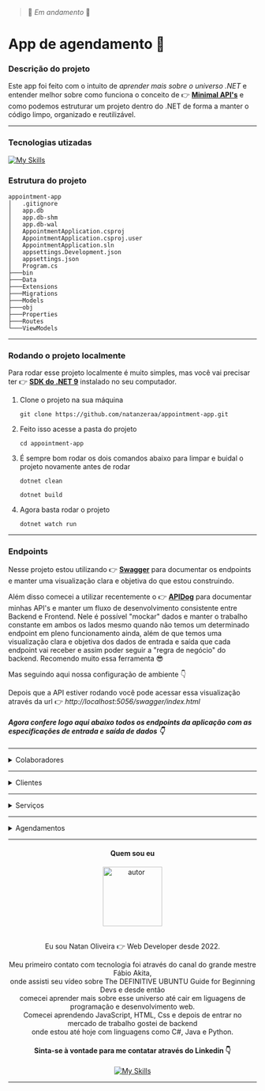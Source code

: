 > 🚧 _Em andamento_ 🚧


# App de agendamento 📅

### Descrição do projeto
Este app foi feito com o intuito de *aprender mais sobre o universo .NET* e entender melhor sobre como funciona o conceito de 👉 **[Minimal API's](https://learn.microsoft.com/pt-br/aspnet/core/fundamentals/minimal-apis?view=aspnetcore-8.0)** e como podemos estruturar um projeto dentro do .NET de forma a manter o código limpo, organizado e reutilizável.


---

### Tecnologias utizadas
[![My Skills](https://skillicons.dev/icons?i=dotnet,cs,sqlite,visualstudio&perline=4)](https://skillicons.dev)


### Estrutura do projeto

```
appointment-app
│   .gitignore
│   app.db
│   app.db-shm
│   app.db-wal
│   AppointmentApplication.csproj
│   AppointmentApplication.csproj.user
│   AppointmentApplication.sln
│   appsettings.Development.json
│   appsettings.json
│   Program.cs
├───bin
├───Data
├───Extensions
├───Migrations
├───Models
├───obj
├───Properties
├───Routes
└───ViewModels
```

---

### Rodando o projeto localmente
Para rodar esse projeto localmente é muito simples, mas você vai precisar ter 👉 **[SDK do .NET 9](https://dotnet.microsoft.com/en-us/download)** instalado no seu computador.

1. Clone o projeto na sua máquina
    ```
    git clone https://github.com/natanzeraa/appointment-app.git
    ```
2. Feito isso acesse a pasta do projeto
    ```
   cd appointment-app
   ```
3. É sempre bom rodar os dois comandos abaixo para limpar e buidal o projeto novamente antes de rodar
    ```
   dotnet clean
   
   dotnet build
   ```
4. Agora basta rodar o projeto
    ```
   dotnet watch run
   ```
---

### Endpoints

Nesse projeto estou utilizando 👉 **[Swagger](https://swagger.io/)** para documentar os endpoints e manter uma visualização clara e objetiva do que estou construindo. 

Além disso comecei a utilizar recentemente o 👉 **[APIDog](https://apidog.com/)** para documentar minhas API's e manter um fluxo de desenvolvimento consistente entre Backend e Frontend. Nele é possível "mockar" dados e manter o trabalho constante em ambos os lados mesmo quando não temos um determinado endpoint em pleno funcionamento ainda, além de que temos uma visualização clara e objetiva dos dados de entrada e saída que cada endpoint vai receber e assim poder seguir a "regra de negócio" do backend. Recomendo muito essa ferramenta 😎

Mas seguindo aqui nossa configuração de ambiente 👇

Depois que a API estiver rodando você pode acessar essa visualização através da url 👉 *http://localhost:5056/swagger/index.html*

####

**_Agora confere logo aqui abaixo todos os endpoints da aplicação com as especificações de entrada e saída de dados 👇_**

####

---

<details>
  <summary>Colaboradores</summary>

  ## GET Buscar todos os colaboradores

  GET /employee/test

  > Response Examples

  > 200 Response

  ```json
  [
    {
      "id": "string",
      "firstName": "string",
      "lastName": "string",
      "email": "string",
      "profession": "string"
    }
  ]
  ```

  ### Responses

  |HTTP Status Code |Meaning|Description|Data schema|
  |---|---|---|---|
  |200|[OK](https://tools.ietf.org/html/rfc7231#section-6.3.1)|none|Inline|

  ### Responses Data Schema

  HTTP Status Code **200**

  |Name|Type|Required|Restrictions|Title|description|
  |---|---|---|---|---|---|
  |» id|string|true|none||ID|
  |» firstName|string|true|none||firstName|
  |» lastName|string|true|none||lastName|
  |» email|string|true|none||email|
  |» profession|string|true|none||profession|

  ## GET Buscar um colaborador

  GET /api/v1/employee/{id}

  ### Params

  |Name|Location|Type|Required|Description|
  |---|---|---|---|---|
  |id|path|string| yes |none|

  > Response Examples

  > 200 Response

  ```json
  {
    "id": "string",
    "firstName": "string",
    "lastName": "string",
    "email": "string",
    "profession": "string"
  }
  ```

  ### Responses

  |HTTP Status Code |Meaning|Description|Data schema|
  |---|---|---|---|
  |200|[OK](https://tools.ietf.org/html/rfc7231#section-6.3.1)|none|Inline|

  ### Responses Data Schema

  HTTP Status Code **200**

  |Name|Type|Required|Restrictions|Title|description|
  |---|---|---|---|---|---|
  |» id|string|true|none||ID|
  |» firstName|string|true|none||firstName|
  |» lastName|string|true|none||lastName|
  |» email|string|true|none||email|
  |» profession|string|true|none||profession|

  ## PUT Atualizar um colaborador

  PUT /api/v1/employee/{id}

  > Body Parameters

  ```json
  {
    "FirstName": "string",
    "LastName": "string",
    "Email": "string",
    "Profession": "string"
  }
  ```

  ### Params

  |Name|Location|Type|Required|Description|
  |---|---|---|---|---|
  |id|path|string| yes |none|
  |body|body|object| no |none|
  |» FirstName|body|string| yes |none|
  |» LastName|body|string| yes |none|
  |» Email|body|string| yes |none|
  |» Profession|body|string| yes |none|

  > Response Examples

  > 200 Response

  ```json
  {}
  ```

  ### Responses

  |HTTP Status Code |Meaning|Description|Data schema|
  |---|---|---|---|
  |200|[OK](https://tools.ietf.org/html/rfc7231#section-6.3.1)|none|Inline|

  ### Responses Data Schema

  ## DELETE Deletar um colaborador

  DELETE /api/v1/employee/{id}

  ### Params

  |Name|Location|Type|Required|Description|
  |---|---|---|---|---|
  |id|path|string| yes |none|

  > Response Examples

  > 204 Response

  ### Responses

  |HTTP Status Code |Meaning|Description|Data schema|
  |---|---|---|---|
  |204|[No Content](https://tools.ietf.org/html/rfc7231#section-6.3.5)|none|string|
  |404|[Not Found](https://tools.ietf.org/html/rfc7231#section-6.5.4)|none|Inline|

  ### Responses Data Schema

  ## POST Criar um novo colaborador

  POST /api/v1/employee/new

  > Body Parameters

  ```json
  {
    "FirstName": "string",
    "LastName": "string",
    "Email": "string",
    "Profession": "string"
  }
  ```

  ### Params

  |Name|Location|Type|Required|Description|
  |---|---|---|---|---|
  |body|body|object| no |none|
  |» FirstName|body|string| yes |none|
  |» LastName|body|string| yes |none|
  |» Email|body|string| yes |none|
  |» Profession|body|string| yes |none|

  > Response Examples

  > 201 Response

  ```json
  {}
  ```

  ### Responses

  |HTTP Status Code |Meaning|Description|Data schema|
  |---|---|---|---|
  |201|[Created](https://tools.ietf.org/html/rfc7231#section-6.3.2)|none|Inline|
</details>


---

<details>
  <summary>Clientes</summary>

  ## GET Buscar todos os clientes

  GET /api/v1/costumer

  > Response Examples

  > 200 Response

  ```json
  [
    {
      "id": "string",
      "name": "string",
      "phoneNumber": "string"
    }
  ]
  ```

  ### Responses

  |HTTP Status Code |Meaning|Description|Data schema|
  |---|---|---|---|
  |200|[OK](https://tools.ietf.org/html/rfc7231#section-6.3.1)|none|Inline|

  ### Responses Data Schema

  HTTP Status Code **200**

  |Name|Type|Required|Restrictions|Title|description|
  |---|---|---|---|---|---|
  |» id|string|true|none||ID|
  |» name|string|true|none||name|
  |» phoneNumber|string|true|none||phoneNumber|

  ## GET Buscar um cliente

  GET /api/v1/costumer/{id}

  ### Params

  |Name|Location|Type|Required|Description|
  |---|---|---|---|---|
  |id|path|string| yes |none|

  > Response Examples

  > 200 Response

  ```json
  {
    "id": "string",
    "name": "string",
    "phoneNumber": "string"
  }
  ```

  > 404 Response

  ### Responses

  |HTTP Status Code |Meaning|Description|Data schema|
  |---|---|---|---|
  |200|[OK](https://tools.ietf.org/html/rfc7231#section-6.3.1)|none|Inline|
  |404|[Not Found](https://tools.ietf.org/html/rfc7231#section-6.5.4)|none|Inline|

  ### Responses Data Schema

  HTTP Status Code **200**

  |Name|Type|Required|Restrictions|Title|description|
  |---|---|---|---|---|---|
  |» id|string|true|none||ID|
  |» name|string|true|none||name|
  |» phoneNumber|string|true|none||phoneNumber|

  ## PUT Atualizar um cliente

  PUT /api/v1/costumer/{id}

  > Body Parameters

  ```json
  {
    "name": "string",
    "phoneNumber": "string"
  }
  ```

  ### Params

  |Name|Location|Type|Required|Description|
  |---|---|---|---|---|
  |id|path|string| yes |none|
  |body|body|object| no |none|
  |» name|body|string| yes |name|
  |» phoneNumber|body|string| yes |phoneNumber|

  > Response Examples

  > 200 Response

  ```json
  {
    "id": "string",
    "name": "string",
    "phoneNumber": "string"
  }
  ```

  > 404 Response

  ### Responses

  |HTTP Status Code |Meaning|Description|Data schema|
  |---|---|---|---|
  |200|[OK](https://tools.ietf.org/html/rfc7231#section-6.3.1)|none|Inline|
  |404|[Not Found](https://tools.ietf.org/html/rfc7231#section-6.5.4)|none|Inline|

  ### Responses Data Schema

  HTTP Status Code **200**

  |Name|Type|Required|Restrictions|Title|description|
  |---|---|---|---|---|---|
  |» id|string|true|none||ID|
  |» name|string|true|none||name|
  |» phoneNumber|string|true|none||phoneNumber|

  ## DELETE Deletar um cliente

  DELETE /api/v1/costumer/{id}

  ### Params

  |Name|Location|Type|Required|Description|
  |---|---|---|---|---|
  |id|path|string| yes |none|

  > Response Examples

  > 204 Response

  ### Responses

  |HTTP Status Code |Meaning|Description|Data schema|
  |---|---|---|---|
  |204|[No Content](https://tools.ietf.org/html/rfc7231#section-6.3.5)|none|null|
  |404|[Not Found](https://tools.ietf.org/html/rfc7231#section-6.5.4)|none|Inline|

  ### Responses Data Schema

  ## POST Criar um novo cliente

  POST /api/v1/costumer/new

  > Body Parameters

  ```json
  {
    "name": "string",
    "phoneNumber": "string"
  }
  ```

  ### Params

  |Name|Location|Type|Required|Description|
  |---|---|---|---|---|
  |body|body|object| no |none|
  |» name|body|string| yes |name|
  |» phoneNumber|body|string| yes |phoneNumber|

  > Response Examples

  > 201 Response

  ```json
  {
    "id": "string",
    "name": "string",
    "phoneNumber": "string"
  }
  ```

  ### Responses

  |HTTP Status Code |Meaning|Description|Data schema|
  |---|---|---|---|
  |201|[Created](https://tools.ietf.org/html/rfc7231#section-6.3.2)|none|Inline|

  ### Responses Data Schema

  HTTP Status Code **201**

  |Name|Type|Required|Restrictions|Title|description|
  |---|---|---|---|---|---|
  |» id|string|true|none||ID|
  |» name|string|true|none||name|
  |» phoneNumber|string|true|none||phoneNumber|
</details>

---

<details>
  <summary>Serviços</summary>
  
  ## GET Buscar todos os serviços

  GET /api/v1/service

  > Response Examples

  > 200 Response

  ```json
  [
    {
      "id": "string",
      "name": "string",
      "description": "string",
      "price": 0
    }
  ]
  ```

  ### Responses

  |HTTP Status Code |Meaning|Description|Data schema|
  |---|---|---|---|
  |200|[OK](https://tools.ietf.org/html/rfc7231#section-6.3.1)|none|Inline|

  ### Responses Data Schema

  HTTP Status Code **200**

  |Name|Type|Required|Restrictions|Title|description|
  |---|---|---|---|---|---|
  |» id|string|true|none||ID|
  |» name|string|true|none||name|
  |» description|string|true|none||description|
  |» price|number|true|none||price|

  ## POST Criar um novo serviço

  POST /api/v1/service/new

  > Body Parameters

  ```json
  {
    "name": "string",
    "description": "string",
    "price": 0
  }
  ```

  ### Params

  |Name|Location|Type|Required|Description|
  |---|---|---|---|---|
  |body|body|object| no |none|
  |» name|body|string| yes |name|
  |» description|body|string| yes |description|
  |» price|body|number| yes |price|

  > Response Examples

  > 201 Response

  ```json
  {
    "id": "string",
    "name": "string",
    "description": "string",
    "price": 0
  }
  ```

  ### Responses

  |HTTP Status Code |Meaning|Description|Data schema|
  |---|---|---|---|
  |201|[Created](https://tools.ietf.org/html/rfc7231#section-6.3.2)|none|Inline|

  ### Responses Data Schema

  HTTP Status Code **201**

  |Name|Type|Required|Restrictions|Title|description|
  |---|---|---|---|---|---|
  |» id|string|true|none||ID|
  |» name|string|true|none||name|
  |» description|string|true|none||description|
  |» price|number|true|none||price|

  ## GET Buscar um serviço

  GET /api/v1/service/{id}

  ### Params

  |Name|Location|Type|Required|Description|
  |---|---|---|---|---|
  |id|path|string| yes |none|

  > Response Examples

  > 200 Response

  ```json
  {
    "id": "string",
    "name": "string",
    "description": "string",
    "price": 0
  }
  ```

  > 404 Response

  ### Responses

  |HTTP Status Code |Meaning|Description|Data schema|
  |---|---|---|---|
  |200|[OK](https://tools.ietf.org/html/rfc7231#section-6.3.1)|none|Inline|
  |404|[Not Found](https://tools.ietf.org/html/rfc7231#section-6.5.4)|none|Inline|

  ### Responses Data Schema

  HTTP Status Code **200**

  |Name|Type|Required|Restrictions|Title|description|
  |---|---|---|---|---|---|
  |» id|string|true|none||ID|
  |» name|string|true|none||name|
  |» description|string|true|none||description|
  |» price|number|true|none||price|

  ## PUT Atualizar um serviço

  PUT /api/v1/service/{id}

  > Body Parameters

  ```json
  {
    "name": "string",
    "description": "string",
    "price": 0
  }
  ```

  ### Params

  |Name|Location|Type|Required|Description|
  |---|---|---|---|---|
  |id|path|string| yes |none|
  |body|body|object| no |none|
  |» name|body|string| yes |name|
  |» description|body|string| yes |description|
  |» price|body|number| yes |price|

  > Response Examples

  > 200 Response

  ```json
  {
    "id": "string",
    "name": "string",
    "description": "string",
    "price": 0
  }
  ```

  > 404 Response

  ### Responses

  |HTTP Status Code |Meaning|Description|Data schema|
  |---|---|---|---|
  |200|[OK](https://tools.ietf.org/html/rfc7231#section-6.3.1)|none|Inline|
  |404|[Not Found](https://tools.ietf.org/html/rfc7231#section-6.5.4)|none|Inline|

  ### Responses Data Schema

  HTTP Status Code **200**

  |Name|Type|Required|Restrictions|Title|description|
  |---|---|---|---|---|---|
  |» id|string|true|none||ID|
  |» name|string|true|none||name|
  |» description|string|true|none||description|
  |» price|number|true|none||price|

  ## DELETE Deletar um serviço

  DELETE /api/v1/service/{id}

  ### Params

  |Name|Location|Type|Required|Description|
  |---|---|---|---|---|
  |id|path|string| yes |none|

  > Response Examples

  > 204 Response

  ### Responses

  |HTTP Status Code |Meaning|Description|Data schema|
  |---|---|---|---|
  |204|[No Content](https://tools.ietf.org/html/rfc7231#section-6.3.5)|none|null|
  |404|[Not Found](https://tools.ietf.org/html/rfc7231#section-6.5.4)|none|Inline|
</details>

---

<details>
  <summary>Agendamentos</summary>

  ## GET Buscar todos os agendamentos

  GET /api/v1/appointment

  > Response Examples

  > 200 Response

  ```json
  [
    {
      "start": "string",
      "end": "string",
      "employee": {
        "name": "string",
        "email": "string",
        "profession": "string"
      },
      "service": {
        "name": "string",
        "description": "string",
        "price": 0
      },
      "costumer": {
        "name": "string",
        "phoneNumber": "string"
      }
    }
  ]
  ```

  ### Responses

  |HTTP Status Code |Meaning|Description|Data schema|
  |---|---|---|---|
  |200|[OK](https://tools.ietf.org/html/rfc7231#section-6.3.1)|none|Inline|

  ### Responses Data Schema

  HTTP Status Code **200**

  |Name|Type|Required|Restrictions|Title|description|
  |---|---|---|---|---|---|
  |» start|string|false|none||name|
  |» end|string|false|none||description|
  |» employee|object|false|none||none|
  |»» name|string|true|none||none|
  |»» email|string|true|none||none|
  |»» profession|string|true|none||none|
  |» service|object|false|none||none|
  |»» name|string|true|none||none|
  |»» description|string|true|none||none|
  |»» price|integer|true|none||none|
  |» costumer|object|false|none||none|
  |»» name|string|true|none||none|
  |»» phoneNumber|string|true|none||none|

  ## GET Buscar um agendamento

  GET /api/v1/appointment/{id}

  ### Params

  |Name|Location|Type|Required|Description|
  |---|---|---|---|---|
  |id|path|string| yes |none|

  > Response Examples

  > 200 Response

  ```json
  {
    "id": "string",
    "start": "string",
    "end": "string",
    "employee": {
      "name": "string",
      "email": "string",
      "profession": "string"
    },
    "service": {
      "name": "string",
      "description": "string",
      "price": 0
    },
    "costumer": {
      "name": "string",
      "phoneNumber": "string"
    }
  }
  ```

  ### Responses

  |HTTP Status Code |Meaning|Description|Data schema|
  |---|---|---|---|
  |200|[OK](https://tools.ietf.org/html/rfc7231#section-6.3.1)|none|Inline|

  ### Responses Data Schema

  HTTP Status Code **200**

  |Name|Type|Required|Restrictions|Title|description|
  |---|---|---|---|---|---|
  |» id|string|true|none||ID|
  |» start|string|true|none||none|
  |» end|string|true|none||none|
  |» employee|object|true|none||none|
  |»» name|string|true|none||none|
  |»» email|string|true|none||none|
  |»» profession|string|true|none||none|
  |» service|object|true|none||none|
  |»» name|string|true|none||none|
  |»» description|string|true|none||none|
  |»» price|integer|true|none||none|
  |» costumer|object|true|none||none|
  |»» name|string|true|none||none|
  |»» phoneNumber|string|true|none||none|

  ## DELETE Remover um agendamento

  DELETE /api/v1/appointment/{id}

  ### Params

  |Name|Location|Type|Required|Description|
  |---|---|---|---|---|
  |id|path|string| yes |none|

  > Response Examples

  > 204 Response

  ### Responses

  |HTTP Status Code |Meaning|Description|Data schema|
  |---|---|---|---|
  |204|[No Content](https://tools.ietf.org/html/rfc7231#section-6.3.5)|none|Inline|
  |404|[Not Found](https://tools.ietf.org/html/rfc7231#section-6.5.4)|none|Inline|

  ### Responses Data Schema

  HTTP Status Code **204**

  |Name|Type|Required|Restrictions|Title|description|
  |---|---|---|---|---|---|
  |» id|string|true|none||ID|
  |» start|string|true|none||none|
  |» end|string|true|none||none|
  |» employeeId|string|true|none||none|
  |» costumerId|string|true|none||none|
  |» serviceId|string|true|none||none|

  ## POST Criar um novo agendamento

  POST /api/v1/appointment/new

  > Body Parameters

  ```json
  {
    "start": "string",
    "end": "string",
    "employeeId": "string",
    "costumerId": "string",
    "serviceId": "string"
  }
  ```

  ### Params

  |Name|Location|Type|Required|Description|
  |---|---|---|---|---|
  |body|body|object| no |none|
  |» start|body|string| yes |none|
  |» end|body|string| yes |none|
  |» employeeId|body|string| yes |none|
  |» costumerId|body|string| yes |none|
  |» serviceId|body|string| yes |none|

  > Response Examples

  > 201 Response

  ```json
  {
    "id": "string",
    "start": "string",
    "end": "string",
    "service": "string",
    "price": 0,
    "employee": "string",
    "costumer": "string"
  }
  ```

  ### Responses

  |HTTP Status Code |Meaning|Description|Data schema|
  |---|---|---|---|
  |201|[Created](https://tools.ietf.org/html/rfc7231#section-6.3.2)|none|Inline|

  ### Responses Data Schema

  HTTP Status Code **201**

  |Name|Type|Required|Restrictions|Title|description|
  |---|---|---|---|---|---|
  |» id|string|true|none||ID|
  |» start|string|true|none||none|
  |» end|string|true|none||none|
  |» service|string|true|none||none|
  |» price|integer|true|none||none|
  |» employee|string|true|none||none|
  |» costumer|string|true|none||none|

  ## PUT Editar um agendamento

  PUT /api/v1/appointment{id}

  > Body Parameters

  ```json
  {
    "start": "string",
    "end": "string",
    "employeeId": "string",
    "costumerId": "string",
    "serviceId": "string"
  }
  ```

  ### Params

  |Name|Location|Type|Required|Description|
  |---|---|---|---|---|
  |id|path|string| yes |none|
  |body|body|object| no |none|
  |» start|body|string| yes |none|
  |» end|body|string| yes |none|
  |» employeeId|body|string| yes |none|
  |» costumerId|body|string| yes |none|
  |» serviceId|body|string| yes |none|

  > Response Examples

  > 200 Response

  ```json
  {
    "id": "string",
    "start": "string",
    "end": "string",
    "employeeId": "string",
    "costumerId": "string",
    "serviceId": "string"
  }
  ```

  ### Responses

  |HTTP Status Code |Meaning|Description|Data schema|
  |---|---|---|---|
  |200|[OK](https://tools.ietf.org/html/rfc7231#section-6.3.1)|none|Inline|

  ### Responses Data Schema

  HTTP Status Code **200**

  |Name|Type|Required|Restrictions|Title|description|
  |---|---|---|---|---|---|
  |» id|string|true|none||ID|
  |» start|string|true|none||none|
  |» end|string|true|none||none|
  |» employeeId|string|true|none||none|
  |» costumerId|string|true|none||none|
  |» serviceId|string|true|none||none|
</details>

---

<div align="center" >

   <h4>Quem sou eu</h4>

   <img src="https://avatars.githubusercontent.com/u/172435339?v=4" alt="autor" width="120">

   <div align="center" >
      <br>
      <p>Eu sou Natan Oliveira 👉 Web Developer desde 2022.</p>
      <p>Meu primeiro contato com tecnologia foi através do canal do grande mestre Fábio Akita,</br> 
      onde assisti seu vídeo sobre The DEFINITIVE UBUNTU Guide for Beginning Devs e desde então </br> 
      comecei aprender mais sobre esse universo até cair em liguagens de programação e desenvolvimento web. </br> 
      Comecei aprendendo JavaScript, HTML, Css e depois de entrar no mercado de trabalho gostei de backend </br> 
      onde estou até hoje com linguagens como C#, Java e Python.</p>
      <h4>Sinta-se à vontade para me contatar através do Linkedin 👇</h4>
   </div>

   [![My Skills](https://skillicons.dev/icons?i=linkedin&perline=4)](https://www.linkedin.com/in/natan-oliveira-71023822b/)

</div>

---

